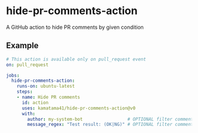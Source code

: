 # hide-pr-comments-action

A GitHub action to hide PR comments by given condition

## Example

```yaml
# This action is available only on pull_request event
on: pull_request

jobs:
  hide-pr-comments-action:
    runs-on: ubuntu-latest
    steps:
    - name: Hide PR comments
      id: action
      uses: kamatama41/hide-pr-comments-action@v0
      with:
        author: my-system-bot                 # OPTIONAL filter comments by the author
        message_regex: "Test result: (OK|NG)" # OPTIONAL filter comments by the regexp
```
